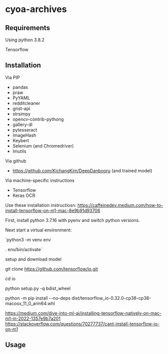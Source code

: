 # cyoa-archives

## Requirements

Using python 3.8.2

Tensorflow

## Installation

Via PIP

* pandas
* praw
* PyYAML
* redditcleaner
* grist-api
* strsimpy
* opencv-contrib-pythong
* gallery-dl
* pytesseract
* ImageHash
* Keybert
* Selenium (and Chromedriver)
* Imutils

Via github

* https://github.com/KichangKim/DeepDanbooru (and trained model)

Via machine-specific instructions

* Tensorflow
* Keras OCR

Use these installation instructiosn:
https://caffeinedev.medium.com/how-to-install-tensorflow-on-m1-mac-8e9b91d93706

First, install python 3.7.16 with pyenv and switch python versions.

Next start a virtual environment:

`python3 -m venv env

. env/bin/activate`


setup and download model

git clone https://github.com/tensorflow/io.git

cd io

python setup.py -q bdist_wheel

python -m pip install --no-deps dist/tensorflow_io-0.32.0-cp38-cp38-macosx_11_0_arm64.whl

https://medium.com/dive-into-ml-ai/installing-tensorflow-natively-on-mac-m1-in-2022-1357e9b7a201
https://stackoverflow.com/questions/70277737/cant-install-tensorflow-io-on-m1

## Usage
